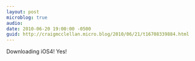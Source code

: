 ```yaml
---
layout: post
microblog: true
audio: 
date: 2010-06-20 19:00:00 -0500
guid: http://craigmcclellan.micro.blog/2010/06/21/t16708339884.html
---
```

Downloading iOS4!  Yes!
